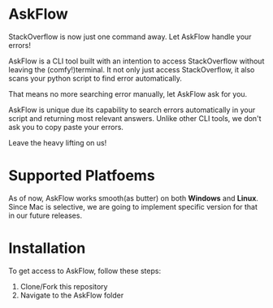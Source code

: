 # AskFlow

StackOverflow is now just one command away. Let AskFlow handle your errors!

AskFlow is a CLI tool built with an intention to access StackOverflow without leaving the (comfy!)terminal. It not only just access StackOverflow, it also scans your python script to find error automatically. 

That means no more searching error manually, let AskFlow ask for you. 

AskFlow is unique due its capability to search errors automatically in your script and returning most relevant answers. Unlike other CLI tools, we don't ask you to copy paste your errors. 

Leave the heavy lifting on us!

# Supported Platfoems

As of now, AskFlow works smooth(as butter) on both **Windows** and **Linux**. Since Mac is selective, we are going to implement specific version for that in our future releases. 

# Installation

To get access to AskFlow, follow these steps:

1. Clone/Fork this repository
2. Navigate to the AskFlow folder